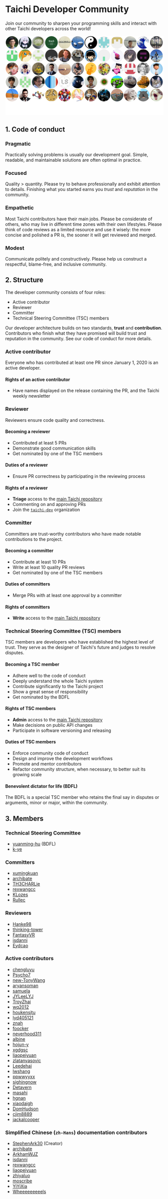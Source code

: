 # Taichi Developer Community

Join our community to sharpen your programming skills and interact with other Taichi developers across the world!

[![](https://raw.githubusercontent.com/taichi-dev/public_files/master/taichi/contributors_taichi-dev_taichi_12.png)](https://github.com/taichi-dev/taichi/graphs/contributors)

## 1. Code of conduct

### Pragmatic

Practically solving problems is usually our development goal. Simple, readable, and maintainable solutions are often optimal in practice.

### Focused

Quality > quantity. Please try to behave professionally and exhibit attention to details. Finishing what you started earns you _trust_ and _reputation_ in the community.

### Empathetic

Most Taichi contributors have their main jobs. Please be considerate of others, who may live in different time zones with their own lifestyles. Please think of code reviews as a limited resource and use it wisely: the more concise and polished a PR is, the sooner it will get reviewed and merged.

### Modest

Communicate politely and constructively. Please help us construct a respectful, blame-free, and inclusive community.

## 2. Structure

The developer community consists of four roles:

- Active contributor
- Reviewer
- Committer
- Technical Steering Committee (TSC) members

Our developer architecture builds on two standards, **trust** and **contribution**. Contributors who finish what they have promised will build trust and reputation in the community. See our code of conduct for more details.

### Active contributor

Everyone who has contributed at least one PR since January 1, 2020 is an active developer.

#### Rights of an active contributor

- Have names displayed on the release containing the PR, and the Taichi weekly newsletter

### Reviewer

Reviewers ensure code quality and correctness.

#### Becoming a reviewer

- Contributed at least 5 PRs
- Demonstrate good communication skills
- Get nominated by one of the TSC members

#### Duties of a reviewer

- Ensure PR correctness by participating in the reviewing process

#### Rights of a reviewer

- **Triage** access to the [main Taichi repository](https://github.com/taichi-dev/taichi)
- Commenting on and approving PRs
- Join the [`taichi-dev`](https://github.com/orgs/taichi-dev/people) organization

### Committer

Committers are trust-worthy contributors who have made notable contributions to the project.

#### Becoming a committer

- Contribute at least 10 PRs
- Write at least 10 quality PR reviews
- Get nominated by one of the TSC members

#### Duties of committers

- Merge PRs with at least one approval by a committer

#### Rights of committers

- **Write** access to the [main Taichi repository](https://github.com/taichi-dev/taichi)

### Technical Steering Committee (TSC) members

TSC members are developers who have established the highest level of trust. They serve as the designer of Taichi's future and judges to resolve disputes.

#### Becoming a TSC member

- Adhere well to the code of conduct
- Deeply understand the whole Taichi system
- Contribute significantly to the Taichi project
- Show a great sense of responsibility
- Get nominated by the BDFL

#### Rights of TSC members

- **Admin** access to the [main Taichi repository](https://github.com/taichi-dev/taichi)
- Make decisions on public API changes
- Participate in software versioning and releasing

#### Duties of TSC members

- Enforce community code of conduct
- Design and improve the development workflows
- Promote and mentor contributors
- Refactor community structure, when necessary, to better suit its growing scale

#### Benevolent dictator for life (BDFL)

The BDFL is a special TSC member who retains the final say in disputes or arguments, minor or major, within the community.

## 3. Members

### Technical Steering Committee

- [yuanming-hu](https://github.com/yuanming-hu/) (BDFL)
- [k-ye](https://github.com/k-ye/)

### Committers

- [xumingkuan](https://github.com/xumingkuan/)
- [archibate](https://github.com/archibate/)
- [TH3CHARLie](https://github.com/TH3CHARLie/)
- [rexwangcc](https://github.com/rexwangcc/)
- [KLozes](https://github.com/KLozes/)
- [Rullec](https://github.com/Rullec/)

### Reviewers

- [Hanke98](https://github.com/Hanke98/)
- [thinking-tower](https://github.com/thinking-tower/)
- [FantasyVR](https://github.com/FantasyVR/)
- [isdanni](https://github.com/isdanni/)
- [Eydcao](https://github.com/Eydcao/)

### Active contributors

- [chengluyu](https://github.com/chengluyu/)
- [Psycho7](https://github.com/Psycho7/)
- [new-TonyWang](https://github.com/new-TonyWang/)
- [aryansoman](https://github.com/aryansoman/)
- [samuela](https://github.com/samuela/)
- [JYLeeLYJ](https://github.com/JYLeeLYJ/)
- [TroyZhai](https://github.com/TroyZhai/)
- [wq2012](https://github.com/wq2012/)
- [houkensjtu](https://github.com/houkensjtu/)
- [lyd405121](https://github.com/lyd405121/)
- [znah](https://github.com/znah/)
- [foocker](https://github.com/foocker/)
- [neverhood311](https://github.com/neverhood311/)
- [albine](https://github.com/albine/)
- [hojun-y](https://github.com/hojun-y/)
- [xgdgsc](https://github.com/xgdgsc/)
- [liaopeiyuan](https://github.com/liaopeiyuan/)
- [zlatanvasovic](https://github.com/zlatanvasovic/)
- [Leedehai](https://github.com/Leedehai/)
- [lwshang](https://github.com/lwshang/)
- [ppwwyyxx](https://github.com/ppwwyyxx/)
- [sighingnow](https://github.com/sighingnow/)
- [Detavern](https://github.com/Detavern/)
- [masahi](https://github.com/masahi/)
- [hgnan](https://github.com/hgnan/)
- [xiaodaigh](https://github.com/xiaodaigh/)
- [DomHudson](https://github.com/DomHudson/)
- [cjim8889](https://github.com/cjim8889/)
- [jackalcooper](https://github.com/jackalcooper)

### Simplified Chinese (`zh-Hans`) documentation contributors

- [StephenArk30](https://github.com/StephenArk30) (Creator)
- [archibate](https://github.com/archibate)
- [ArkhamWJZ](https://github.com/ArkhamWJZ)
- [isdanni](https://github.com/isdanni)
- [rexwangcc](https://github.com/rexwangcc)
- [liaopeiyuan](https://github.com/liaopeiyuan)
- [zhiyaluo](https://github.com/zhiyaluo)
- [moscribe](https://github.com/moscribe)
- [YiYiXia](https://github.com/YiYiXia)
- [Wheeeeeeeeels](https://github.com/Wheeeeeeeeels)

